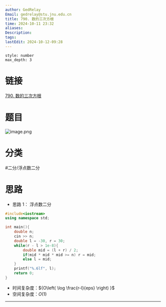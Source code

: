 ```yaml
---
author: GedRelay
Email: gedrelay@stu.jnu.edu.cn
title: 790. 数的三次方根
time: 2024-10-11 23:32
aliases: 
Description: 
tags: 
lastEdit: 2024-10-12-09:28
---
```


```toc
style: number
max_depth: 3
```

# 链接
[790. 数的三次方根](https://www.acwing.com/problem/content/792/) 

# 题目
![image.png](https://ged-pic-bed.oss-cn-guangzhou.aliyuncs.com/img/202410112332681.png)


# 分类
#二分/浮点数二分 

# 思路
- 思路 1：
浮点数二分


```cpp
#include<iostream>
using namespace std;

int main(){
    double n;
    cin >> n;
    double l = -30, r = 30;
    while(r - l > 1e-8){
        double mid = (l + r) / 2;
        if(mid * mid * mid >= n) r = mid;
        else l = mid;
    }
    printf("%.6lf", l);
    return 0;
}
```


- 时间复杂度：${O\left( \log \frac{r-l}{eps}  \right)  }$ 
- 空间复杂度：${O\left( 1 \right)  }$ 


---

